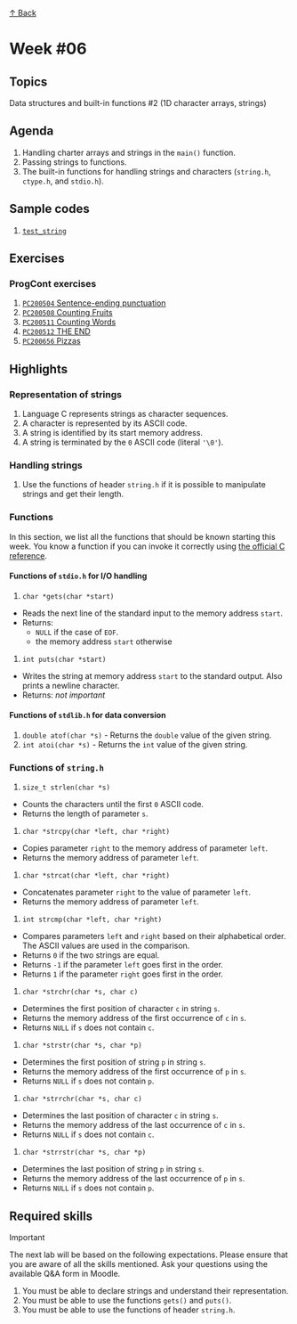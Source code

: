 [↑ Back](../README.md)

# Week #06

## Topics

Data structures and built-in functions #2 (1D character arrays, strings)

## Agenda

1. Handling charter arrays and strings in the `main()` function.
1. Passing strings to functions.
1. The built-in functions for handling strings and characters (`string.h`, `ctype.h`, and `stdio.h`).

## Sample codes

1. [`test_string`](./samples/test_string.c)

## Exercises

### ProgCont exercises

1. [`PC200504` Sentence-ending punctuation](./exercises/PC200504.md)
1. [`PC200508` Counting Fruits](./exercises/PC200508.md)
1. [`PC200511` Counting Words](./exercises/PC200511.md)
1. [`PC200512` THE END](./exercises/PC200512.md)
1. [`PC200656` Pizzas](./exercises/PC200656.md)

## Highlights

### Representation of strings

1. Language C represents strings as character sequences.
1. A character is represented by its ASCII code.
1. A string is identified by its start memory address.
1. A string is terminated by the `0` ASCII code (literal `'\0'`).

### Handling strings

1. Use the functions of header `string.h` if it is possible to manipulate strings and get their length.

### Functions

In this section, we list all the functions that should be known starting this week. You know a function if you can invoke it correctly using [the official C reference](https://arato.inf.unideb.hu/panovics.janos/stdc.pdf).

#### Functions of `stdio.h` for I/O handling

1. `char *gets(char *start)`

  * Reads the next line of the standard input to the memory address `start`.
  * Returns:
    * `NULL` if the case of `EOF`.
    * the memory address `start` otherwise

1. `int puts(char *start)`

  * Writes the string at memory address `start` to the standard output. Also prints a newline character.
  * Returns: *not important*

#### Functions of `stdlib.h` for data conversion

1. `double atof(char *s)` - Returns the `double` value of the given string.
1. `int atoi(char *s)` - Returns the `int` value of the given string.

### Functions of `string.h`

1. `size_t strlen(char *s)`

  * Counts the characters until the first `0` ASCII code.
  * Returns the length of parameter `s`.

1. `char *strcpy(char *left, char *right)`

  * Copies parameter `right` to the memory address of parameter `left`.
  * Returns the memory address of parameter `left`.

1. `char *strcat(char *left, char *right)`

  * Concatenates parameter `right` to the value of parameter `left`.
  * Returns the memory address of parameter `left`.

1. `int strcmp(char *left, char *right)`

  * Compares parameters `left` and `right` based on their alphabetical order. The ASCII values are used in the comparison.
  * Returns `0` if the two strings are equal.
  * Returns `-1` if the parameter `left` goes first in the order.
  * Returns `1` if the parameter `right` goes first in the order.

1. `char *strchr(char *s, char c)`

  * Determines the first position of character `c` in string `s`.
  * Returns the memory address of the first occurrence of `c` in `s`.
  * Returns `NULL` if `s` does not contain `c`.

1. `char *strstr(char *s, char *p)`

  * Determines the first position of string `p` in string `s`.
  * Returns the memory address of the first occurrence of `p` in `s`.
  * Returns `NULL` if `s` does not contain `p`.

1. `char *strrchr(char *s, char c)`

  * Determines the last position of character `c` in string `s`.
  * Returns the memory address of the last occurrence of `c` in `s`.
  * Returns `NULL` if `s` does not contain `c`.

1. `char *strrstr(char *s, char *p)`

  * Determines the last position of string `p` in string `s`.
  * Returns the memory address of the last occurrence of `p` in `s`.
  * Returns `NULL` if `s` does not contain `p`.

## Required skills

> [!IMPORTANT]
> The next lab will be based on the following expectations. Please ensure that you are aware of all the skills mentioned. Ask your questions using the available Q&A form in Moodle.

1. You must be able to declare strings and understand their representation.
1. You must be able to use the functions `gets()` and `puts()`.
1. You must be able to use the functions of header `string.h`.
